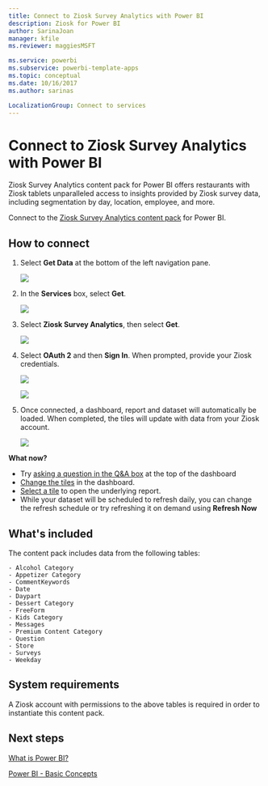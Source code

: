 ```yaml
---
title: Connect to Ziosk Survey Analytics with Power BI
description: Ziosk for Power BI
author: SarinaJoan
manager: kfile
ms.reviewer: maggiesMSFT

ms.service: powerbi
ms.subservice: powerbi-template-apps
ms.topic: conceptual
ms.date: 10/16/2017
ms.author: sarinas

LocalizationGroup: Connect to services
---
```

# Connect to Ziosk Survey Analytics with Power BI
Ziosk Survey Analytics content pack for Power BI offers restaurants with Ziosk tablets unparalleled access to insights provided by Ziosk survey data, including segmentation by day, location, employee, and more.

Connect to the [Ziosk Survey Analytics content pack](https://app.powerbi.com/getdata/services/ziosk-survey-analytics) for Power BI.

## How to connect
1. Select **Get Data** at the bottom of the left navigation pane.  
   
    ![](media/service-connect-to-ziosk/getdata.png)
2. In the **Services** box, select **Get**.  
   
    ![](media/service-connect-to-ziosk/services.png)
3. Select **Ziosk Survey Analytics**, then select **Get**.  
   
    ![](media/service-connect-to-ziosk/ziosk.png)
4. Select **OAuth 2** and then **Sign In**. When prompted, provide your Ziosk credentials.
   
    ![](media/service-connect-to-ziosk/creds.png)
   
    ![](media/service-connect-to-ziosk/creds2.png)
5. Once connected, a dashboard, report and dataset will automatically be loaded. When completed, the tiles will update with data from your Ziosk account.
   
    ![](media/service-connect-to-ziosk/dashboard.png)

**What now?**

* Try [asking a question in the Q&A box](consumer/end-user-q-and-a.md) at the top of the dashboard
* [Change the tiles](service-dashboard-edit-tile.md) in the dashboard.
* [Select a tile](consumer/end-user-tiles.md) to open the underlying report.
* While your dataset will be scheduled to refresh daily, you can change the refresh schedule or try refreshing it on demand using **Refresh Now**

## What's included
The content pack includes data from the following tables:  

    - Alcohol Category  
    - Appetizer Category  
    - CommentKeywords  
    - Date  
    - Daypart  
    - Dessert Category  
    - FreeForm  
    - Kids Category  
    - Messages  
    - Premium Content Category  
    - Question  
    - Store  
    - Surveys  
    - Weekday  


## System requirements
A Ziosk account with permissions to the above tables is required in order to instantiate this content pack.

## Next steps
[What is Power BI?](power-bi-overview.md)

[Power BI - Basic Concepts](consumer/end-user-basic-concepts.md)

